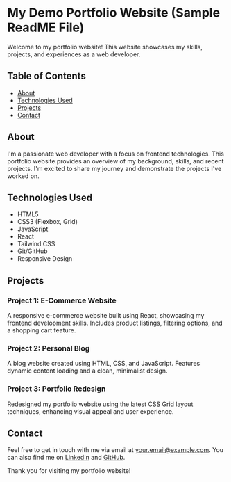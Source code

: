 # My Demo Portfolio Website (Sample ReadME File)

Welcome to my portfolio website! This website showcases my skills, projects, and experiences as a web developer.

## Table of Contents
- [About](#about)
- [Technologies Used](#technologies-used)
- [Projects](#projects)
- [Contact](#contact)

## About
I'm a passionate web developer with a focus on frontend technologies. This portfolio website provides an overview of my background, skills, and recent projects. I'm excited to share my journey and demonstrate the projects I've worked on.

## Technologies Used
- HTML5
- CSS3 (Flexbox, Grid)
- JavaScript
- React
- Tailwind CSS
- Git/GitHub
- Responsive Design

## Projects
### Project 1: E-Commerce Website
A responsive e-commerce website built using React, showcasing my frontend development skills. Includes product listings, filtering options, and a shopping cart feature.

### Project 2: Personal Blog
A blog website created using HTML, CSS, and JavaScript. Features dynamic content loading and a clean, minimalist design.

### Project 3: Portfolio Redesign
Redesigned my portfolio website using the latest CSS Grid layout techniques, enhancing visual appeal and user experience.

## Contact
Feel free to get in touch with me via email at [your.email@example.com](mailto:your.email@example.com). You can also find me on [LinkedIn](https://www.linkedin.com/in/yourusername/) and [GitHub](https://github.com/yourusername).

Thank you for visiting my portfolio website!
